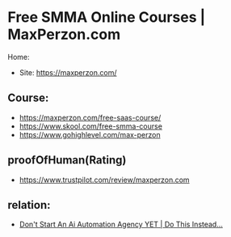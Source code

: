 # Free SMMA Online Courses | MaxPerzon.com
Home:
- Site: https://maxperzon.com/

## Course:
- https://maxperzon.com/free-saas-course/
- https://www.skool.com/free-smma-course
- https://www.gohighlevel.com/max-perzon

## proofOfHuman(Rating)
- https://www.trustpilot.com/review/maxperzon.com

## relation:
- [Don't Start An Ai Automation Agency YET | Do This Instead...](https://youtu.be/LoKDViQAPW0)
